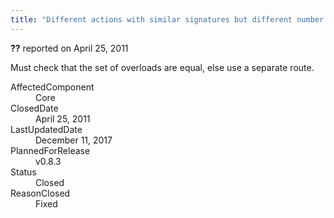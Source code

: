 ```yaml
---
title: "Different actions with similar signatures but different number of overloads are grouped into the same route #245"
---
```

<div class="issue-report"><div class="issue-header"><b>??</b> reported on <time datetime="2011-04-25T16:49:54.217-07:00">April 25, 2011</time></div><div class="issue-message" markdown="1">

Must check that the set of overloads are equal, else use a separate route.

</div><div class="issue-footer"><dl><dt>AffectedComponent</dt><dd>Core</dd><dt>ClosedDate</dt><dd><time datetime="2011-04-25T21:58:37.75-07:00">April 25, 2011</time></dd><dt>LastUpdatedDate</dt><dd><time datetime="2017-12-11T02:15:56.247-08:00">December 11, 2017</time></dd><dt>PlannedForRelease</dt><dd>v0.8.3</dd><dt>Status</dt><dd>Closed</dd><dt>ReasonClosed</dt><dd>Fixed</dd></dl></div></div>